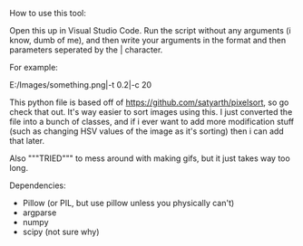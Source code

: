 How to use this tool:


Open this up in Visual Studio Code. Run the script without any arguments (i know, dumb of me), and then write your arguments in the format <absolute-directory-to-input-file> and then parameters seperated by the | character. 

For example:

E:/Images/something.png|-t 0.2|-c 20

This python file is based off of https://github.com/satyarth/pixelsort, so go check that out. It's way easier to sort images using this.
I just converted the file into a bunch of classes, and if i ever want to add more modification stuff (such as changing HSV values of the image as it's sorting) then i can add that later. 


Also """TRIED""" to mess around with making gifs, but it just takes way too long.

Dependencies:
- Pillow (or PIL, but use pillow unless you physically can't)
- argparse
- numpy
- scipy (not sure why)
